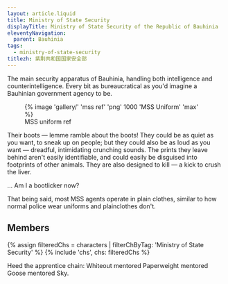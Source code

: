 ```yaml
---
layout: article.liquid
title: Ministry of State Security
displayTitle: Ministry of State Security of the Republic of Bauhinia
eleventyNavigation:
  parent: Bauhinia
tags:
  - ministry-of-state-security
titlezh: 紫荆共和国国家安全部
---
```


The main security apparatus of Bauhinia, handling both intelligence and counterintelligence. Every bit as bureaucratical as you'd imagine a Bauhinian government agency to be.

<figure>
  {% image 'gallery/' 'mss ref' 'png' 1000 'MSS Uniform' 'max' %}
  <figcaption>MSS uniform ref</figcaption>
</figure>

Their boots — lemme ramble about the boots! They could be as quiet as you want, to sneak up on people; but they could also be as loud as you want — dreadful, intimidating crunching sounds. The prints they leave behind aren't easily identifiable, and could easily be disguised into footprints of other animals. They are also designed to kill — a kick to crush the liver.

… Am I a bootlicker now?

That being said, most MSS agents operate in plain clothes, similar to how normal police wear uniforms and plainclothes don't.

## Members

<link rel="stylesheet" href="/css/characterspage.css">
{% assign filteredChs = characters | filterChByTag: 'Ministry of State Security' %}
{% include 'chs', chs: filteredChs %}

Heed the apprentice chain: Whiteout mentored Paperweight mentored Goose mentored Sky.
